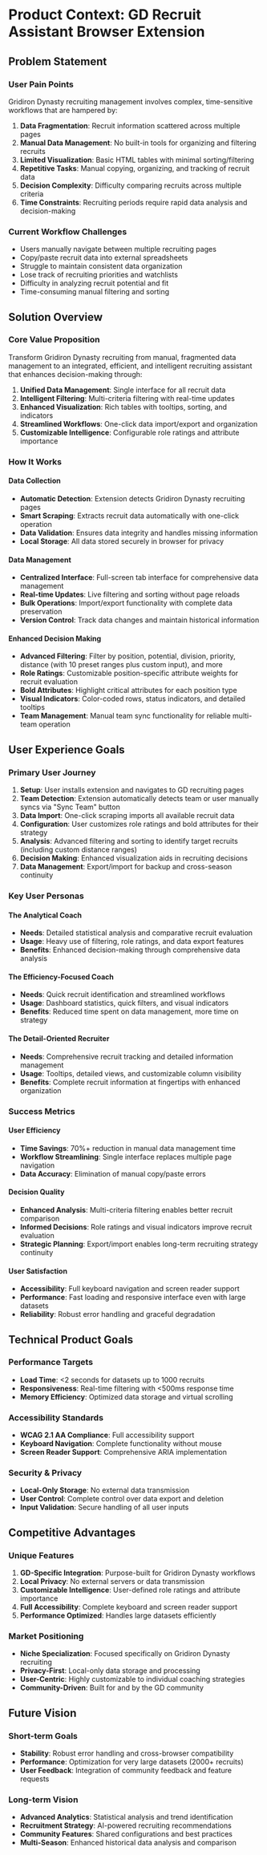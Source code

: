 # Product Context: GD Recruit Assistant Browser Extension

## Problem Statement

### User Pain Points
Gridiron Dynasty recruiting management involves complex, time-sensitive workflows that are hampered by:

1. **Data Fragmentation**: Recruit information scattered across multiple pages
2. **Manual Data Management**: No built-in tools for organizing and filtering recruits
3. **Limited Visualization**: Basic HTML tables with minimal sorting/filtering
4. **Repetitive Tasks**: Manual copying, organizing, and tracking of recruit data
5. **Decision Complexity**: Difficulty comparing recruits across multiple criteria
6. **Time Constraints**: Recruiting periods require rapid data analysis and decision-making

### Current Workflow Challenges
- Users manually navigate between multiple recruiting pages
- Copy/paste recruit data into external spreadsheets
- Struggle to maintain consistent data organization
- Lose track of recruiting priorities and watchlists
- Difficulty in analyzing recruit potential and fit
- Time-consuming manual filtering and sorting

## Solution Overview

### Core Value Proposition
Transform Gridiron Dynasty recruiting from manual, fragmented data management to an integrated, efficient, and intelligent recruiting assistant that enhances decision-making through:

1. **Unified Data Management**: Single interface for all recruit data
2. **Intelligent Filtering**: Multi-criteria filtering with real-time updates
3. **Enhanced Visualization**: Rich tables with tooltips, sorting, and indicators
4. **Streamlined Workflows**: One-click data import/export and organization
5. **Customizable Intelligence**: Configurable role ratings and attribute importance

### How It Works

#### Data Collection
- **Automatic Detection**: Extension detects Gridiron Dynasty recruiting pages
- **Smart Scraping**: Extracts recruit data automatically with one-click operation
- **Data Validation**: Ensures data integrity and handles missing information
- **Local Storage**: All data stored securely in browser for privacy

#### Data Management
- **Centralized Interface**: Full-screen tab interface for comprehensive data management
- **Real-time Updates**: Live filtering and sorting without page reloads
- **Bulk Operations**: Import/export functionality with complete data preservation
- **Version Control**: Track data changes and maintain historical information

#### Enhanced Decision Making
- **Advanced Filtering**: Filter by position, potential, division, priority, distance (with 10 preset ranges plus custom input), and more
- **Role Ratings**: Customizable position-specific attribute weights for recruit evaluation
- **Bold Attributes**: Highlight critical attributes for each position type
- **Visual Indicators**: Color-coded rows, status indicators, and detailed tooltips
- **Team Management**: Manual team sync functionality for reliable multi-team operation

## User Experience Goals

### Primary User Journey
1. **Setup**: User installs extension and navigates to GD recruiting pages
2. **Team Detection**: Extension automatically detects team or user manually syncs via "Sync Team" button
3. **Data Import**: One-click scraping imports all available recruit data
4. **Configuration**: User customizes role ratings and bold attributes for their strategy
5. **Analysis**: Advanced filtering and sorting to identify target recruits (including custom distance ranges)
6. **Decision Making**: Enhanced visualization aids in recruiting decisions
7. **Data Management**: Export/import for backup and cross-season continuity

### Key User Personas

#### The Analytical Coach
- **Needs**: Detailed statistical analysis and comparative recruit evaluation
- **Usage**: Heavy use of filtering, role ratings, and data export features
- **Benefits**: Enhanced decision-making through comprehensive data analysis

#### The Efficiency-Focused Coach  
- **Needs**: Quick recruit identification and streamlined workflows
- **Usage**: Dashboard statistics, quick filters, and visual indicators
- **Benefits**: Reduced time spent on data management, more time on strategy

#### The Detail-Oriented Recruiter
- **Needs**: Comprehensive recruit tracking and detailed information management
- **Usage**: Tooltips, detailed views, and customizable column visibility
- **Benefits**: Complete recruit information at fingertips with enhanced organization

### Success Metrics

#### User Efficiency
- **Time Savings**: 70%+ reduction in manual data management time
- **Workflow Streamlining**: Single interface replaces multiple page navigation
- **Data Accuracy**: Elimination of manual copy/paste errors

#### Decision Quality
- **Enhanced Analysis**: Multi-criteria filtering enables better recruit comparison
- **Informed Decisions**: Role ratings and visual indicators improve recruit evaluation
- **Strategic Planning**: Export/import enables long-term recruiting strategy continuity

#### User Satisfaction
- **Accessibility**: Full keyboard navigation and screen reader support
- **Performance**: Fast loading and responsive interface even with large datasets
- **Reliability**: Robust error handling and graceful degradation

## Technical Product Goals

### Performance Targets
- **Load Time**: <2 seconds for datasets up to 1000 recruits
- **Responsiveness**: Real-time filtering with <500ms response time
- **Memory Efficiency**: Optimized data storage and virtual scrolling

### Accessibility Standards
- **WCAG 2.1 AA Compliance**: Full accessibility support
- **Keyboard Navigation**: Complete functionality without mouse
- **Screen Reader Support**: Comprehensive ARIA implementation

### Security & Privacy
- **Local-Only Storage**: No external data transmission
- **User Control**: Complete control over data export and deletion
- **Input Validation**: Secure handling of all user inputs

## Competitive Advantages

### Unique Features
1. **GD-Specific Integration**: Purpose-built for Gridiron Dynasty workflows
2. **Local Privacy**: No external servers or data transmission
3. **Customizable Intelligence**: User-defined role ratings and attribute importance
4. **Full Accessibility**: Complete keyboard and screen reader support
5. **Performance Optimized**: Handles large datasets efficiently

### Market Positioning
- **Niche Specialization**: Focused specifically on Gridiron Dynasty recruiting
- **Privacy-First**: Local-only data storage and processing
- **User-Centric**: Highly customizable to individual coaching strategies
- **Community-Driven**: Built for and by the GD community

## Future Vision

### Short-term Goals
- **Stability**: Robust error handling and cross-browser compatibility
- **Performance**: Optimization for very large datasets (2000+ recruits)
- **User Feedback**: Integration of community feedback and feature requests

### Long-term Vision
- **Advanced Analytics**: Statistical analysis and trend identification
- **Recruitment Strategy**: AI-powered recruiting recommendations
- **Community Features**: Shared configurations and best practices
- **Multi-Season**: Enhanced historical data analysis and comparison
